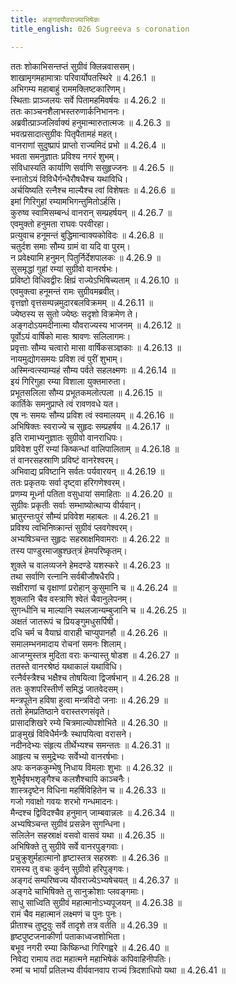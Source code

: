 ```yaml
---
title: अङ्गदयौवराज्याभिषेकः
title_english: 026 Sugreeva s coronation

---
```

<div class="audioEmbed"  caption="श्रीराम-हरिसीताराममूर्ति-घनपाठिभ्यां वचनम्" src="https://archive.org/download/Ramayana-recitation-Sriram-harisItArAmamUrti-Ghanapaati-v2/Kanda_4/Kanda_4_KSK-026-Angada_Youvarajyabhishekaha.mp3"></div>

  
ततः शोकाभिसन्तप्तं सुग्रीवं क्लिन्नवाससम्।  
शाखामृगमहामात्राः परिवार्योपतस्थिरे ॥ 4.26.1 ॥   
अभिगम्य महाबाहुं राममक्लिष्टकारिणम्।  
स्थिताः प्राञ्जलयः सर्वे पितामहमिवर्षयः ॥ 4.26.2 ॥   
ततः काञ्चनशैलाभस्तरुणार्कनिभाननः।  
अब्रवीत्प्राञ्जलिर्वाक्यं हनुमान्मारुतात्मजः ॥ 4.26.3 ॥   
भवत्प्रसादात्सुग्रीवः पितृपैतामहं महत्।  
वानराणां सुदुष्प्रापं प्राप्तो राज्यमिदं प्रभो ॥ 4.26.4 ॥   
भवता समनुज्ञातः प्रविश्य नगरं शुभम्।  
संविधास्यति कार्याणि सर्वाणि ससुहृज्जनः ॥ 4.26.5 ॥   
स्नातोऽयं विविधैर्गन्धैरौषधैश्च यथाविधि।  
अर्चयिष्यति रत्नैश्च माल्यैश्च त्वां विशेषतः ॥ 4.26.6 ॥   
इमां गिरिगुहां रम्यामभिगन्तुमितोऽर्हसि।  
कुरुष्व स्वामिसम्बन्धं वानरान् सम्प्रहर्षयन् ॥ 4.26.7 ॥   
एवमुक्तो हनुमता राघवः परवीरहा।  
प्रत्युवाच हनूमन्तं बुद्धिमान्वाक्यकोविदः ॥ 4.26.8 ॥   
चतुर्दश समाः सौम्य ग्रामं वा यदि वा पुरम्।  
न प्रवेक्ष्यामि हनुमन् पितुर्निर्देशपालकः ॥ 4.26.9 ॥   
सुसमृद्धां गुहां रम्यां सुग्रीवो वानरर्षभः।  
प्रविष्टो विधिवद्वीरः क्षिप्रं राज्येऽभिषिच्यताम् ॥ 4.26.10 ॥   
एवमुक्त्वा हनूमन्तं रामः सुग्रीवमब्रवीत्।  
वृत्तज्ञो वृत्तसम्पन्नमुदारबलविक्रमम् ॥ 4.26.11 ॥   
ज्येष्ठस्य स सुतो ज्येष्ठः सदृशो विक्रमेण ते।  
अङ्गदोऽयमदीनात्मा यौवराज्यस्य भाजनम् ॥ 4.26.12 ॥   
पूर्वोऽयं वार्षिको मासः श्रावणः सलिलागमः।  
प्रवृत्ताः सौम्य चत्वारो मासा वार्षिकसञ्ज्ञकाः ॥ 4.26.13 ॥   
नायमुद्योगसमयः प्रविश त्वं पुरीं शुभाम्।  
अस्मिन्वत्स्याम्यहं सौम्य पर्वते सहलक्ष्मणः ॥ 4.26.14 ॥   
इयं गिरिगुहा रम्या विशाला युक्तमारुता।  
प्रभूतसलिला सौम्य प्रभूतकमलोत्पला ॥ 4.26.15 ॥   
कार्तिके समनुप्राप्ते त्वं रावणवधे यत।  
एष नः समयः सौम्य प्रविश त्वं स्वमालयम् ॥ 4.26.16 ॥   
अभिषिक्तः स्वराज्ये च सुहृदः सम्प्रहर्षय ॥ 4.26.17 ॥   
इति रामाभ्यनुज्ञातः सुग्रीवो वानराधिपः।  
प्रविवेश पुरीं रम्यां किष्कन्धां वालिपालिताम् ॥ 4.26.18 ॥   
तं वानरसहस्राणि प्रविष्टं वानरेश्वरम्।  
अभिवाद्य प्रविष्टानि सर्वतः पर्यवारयन् ॥ 4.26.19 ॥   
ततः प्रकृतयः सर्वा दृष्ट्वा हरिगणेश्वरम्।  
प्रणम्य मूर्ध्ना पतिता वसुधायां समाहिताः ॥ 4.26.20 ॥   
सुग्रीवः प्रकृतीः सर्वाः सम्भाष्योत्थाप्य वीर्यवान्।  
भ्रातुरन्तःपुरं सौम्यं प्रविवेश महाबलः ॥ 4.26.21 ॥   
प्रविश्य त्वभिनिष्क्रान्तं सुग्रीवं प्लवगेश्वरम्।  
अभ्यषिञ्चन्त सुहृदः सहस्राक्षमिवामराः ॥ 4.26.22 ॥   
तस्य पाण्डुरमाजह्रुश्छत्त्रं हेमपरिष्कृतम्।  
शुक्ले च वालव्यजने हेमदण्डे यशस्करे ॥ 4.26.23 ॥   
तथा सर्वाणि रत्नानि सर्वबीजौषधैरपि।  
सक्षीराणां च वृक्षाणां प्ररोहान् कुसुमानि च ॥ 4.26.24 ॥   
शुक्लानि चैव वस्त्राणि श्वेतं चैवानुलेपनम्।  
सुगन्धीनि च माल्यानि स्थलजान्यम्बुजानि च ॥ 4.26.25 ॥   
अक्षतं जातरूपं च प्रियङ्गुमधुसर्पिषी।  
दधि चर्म च वैयाघ्रं वाराही चाप्युपानहौ ॥ 4.26.26 ॥   
समालम्भनमादाय रोचनां समनः शिलाम्।  
आजग्मुस्तत्र मुदिता वराः कन्यास्तु षोडश ॥ 4.26.27 ॥   
ततस्ते वानरश्रेष्ठं यथाकालं यथाविधि।  
रत्नैर्वस्त्रैश्च भक्षैश्च तोषयित्वा द्विजर्षभान् ॥ 4.26.28 ॥   
ततः कुशपरिस्तीर्णं समिद्धं जातवेदसम्।  
मन्त्रपूतेन हविषा हुत्वा मन्त्रविदो जनाः ॥ 4.26.29 ॥   
ततो हेमप्रतिष्ठाने वरास्तरणसंवृते।  
प्रासादशिखरे रम्ये चित्रमाल्योपशोभिते ॥ 4.26.30 ॥   
प्राङ्मुखं विविधैर्मन्त्रैः स्थापयित्वा वरासने।  
नदीनदेभ्यः संहृत्य तीर्थेभ्यश्च समन्ततः ॥ 4.26.31 ॥   
आहृत्य च समुद्रेभ्यः सर्वेभ्यो वानरर्षभाः।  
अपः कनककुम्भेषु निधाय विमलाः शुभाः ॥ 4.26.32 ॥   
शुभैर्वृषभशृङ्गैश्च कलशैश्चापि काञ्चनैः।  
शास्त्रदृष्टेन विधिना महर्षिविहितेन च ॥ 4.26.33 ॥   
गजो गवाक्षो गवयः शरभो गन्धमादनः।  
मैन्दश्च द्विविदश्चैव हनुमान् जाम्बवान्नलः ॥ 4.26.34 ॥   
अभ्यषिञ्चन्त सुग्रीवं प्रसन्नेन सुगन्धिना।  
सलिलेन सहस्राक्षं वसवो वासवं यथा ॥ 4.26.35 ॥   
अभिषिक्ते तु सुग्रीवे सर्वे वानरपुङ्गवाः।  
प्रचुक्रुशुर्महात्मानो हृष्टास्तत्र सहस्रशः ॥ 4.26.36 ॥   
रामस्य तु वचः कुर्वन् सुग्रीवो हरिपुङ्गवः।  
अङ्गदं सम्परिष्वज्य यौवराज्येऽभ्यषेचयत् ॥ 4.26.37 ॥   
अङ्गदे चाभिषिक्ते तु सानुक्रोशाः प्लवङ्गमाः।  
साधु साध्विति सुग्रीवं महात्मानोऽभ्यपूजयन् ॥ 4.26.38 ॥   
रामं चैव महात्मानं लक्ष्मणं च पुनः पुनः।  
प्रीताश्च तुष्टुवुः सर्वे तादृशे तत्र वर्तति ॥ 4.26.39 ॥   
हृष्टपुष्टजनाकीर्णा पताकाध्वजशोभिता।  
बभूव नगरी रम्या किष्किन्धा गिरिगह्वरे ॥ 4.26.40 ॥   
निवेद्य रामाय तदा महात्मने महाभिषेकं कपिवाहिनीपतिः।  
रुमां च भार्यां प्रतिलभ्य वीर्यवानवाप राज्यं त्रिदशाधिपो यथा ॥ 4.26.41 ॥   